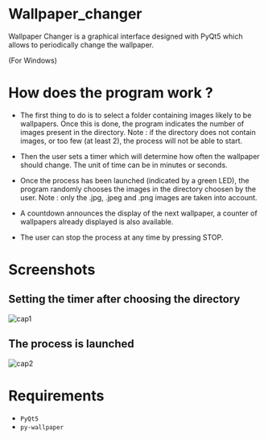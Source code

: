 # Wallpaper_changer
Wallpaper Changer is a graphical interface designed with PyQt5 which allows to periodically change the wallpaper. 

(For Windows)

# How does the program work ?
- The first thing to do is to select a folder containing images likely to be wallpapers. Once this is done, the program indicates the number of images present in the directory.
Note : if the directory does not contain images, or too few (at least 2), the process will not be able to start.

- Then the user sets a timer which will determine how often the wallpaper should change. The unit of time can be in minutes or seconds.

- Once the process has been launched (indicated by a green LED), the program randomly chooses the images in the directory choosen by the user. Note : only the .jpg, .jpeg and .png images are taken into account.

- A countdown announces the display of the next wallpaper, a counter of wallpapers already displayed is also available.

- The user can stop the process at any time by pressing STOP.

# Screenshots
## Setting the timer after choosing the directory
![cap1](https://user-images.githubusercontent.com/11463619/109429962-03a99980-79ff-11eb-9b9f-86431c5b3674.png)

## The process is launched
![cap2](https://user-images.githubusercontent.com/11463619/109429963-04423000-79ff-11eb-9e0a-802e1452e4bb.png)

# Requirements
- `PyQt5`
- `py-wallpaper`
